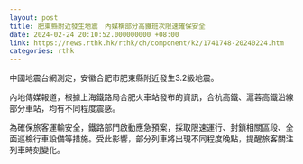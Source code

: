 ```yaml
---
layout: post
title: 肥東縣附近發生地震　內媒稱部分高鐵班次限速確保安全
date: 2024-02-24 20:10:52.000000000 +08:00
link: https://news.rthk.hk/rthk/ch/component/k2/1741748-20240224.htm
categories: rthk
---
```


中國地震台網測定，安徽合肥市肥東縣附近發生3.2級地震。

內地傳媒報道，根據上海鐵路局合肥火車站發布的資訊，合杭高鐵、滬蓉高鐵沿線部分車站，均有不同程度震感。

為確保旅客運輸安全，鐵路部門啟動應急預案，採取限速運行、封鎖相關區段、全面巡檢行車設備等措施。受此影響，部分列車將出現不同程度晚點，提醒旅客關注列車時刻變化。
